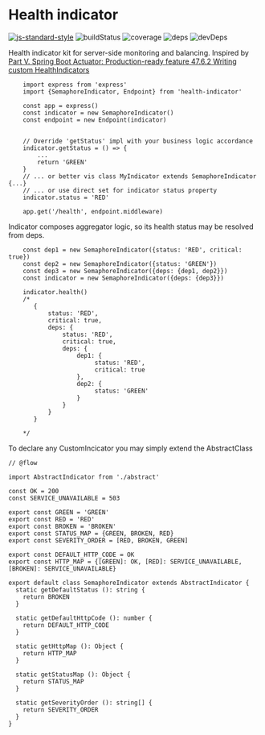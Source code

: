 # Health indicator

[![js-standard-style](https://img.shields.io/badge/code%20style-standard-brightgreen.svg)](http://standardjs.com)
![buildStatus](https://travis-ci.org/qiwi/health-indicator.svg?branch=master)
![coverage](https://coveralls.io/repos/qiwi/health-indicator/badge.svg)
![deps](https://david-dm.org/qiwi/health-indicator.svg)
![devDeps](https://david-dm.org/qiwi/health-indicator/dev-status.svg)


Health indicator kit for server-side monitoring and balancing.
Inspired by [Part V. Spring Boot Actuator: Production-ready feature 47.6.2 Writing custom HealthIndicators](https://docs.spring.io/spring-boot/docs/current/reference/html/production-ready-endpoints.html)

```
    import express from 'express'
    import {SemaphoreIndicator, Endpoint} from 'health-indicator'
    
    const app = express()
    const indicator = new SemaphoreIndicator()
    const endpoint = new Endpoint(indicator)
    
    
    // Override 'getStatus' impl with your business logic accordance
    indicator.getStatus = () => {
        ...
        return 'GREEN'
    }
    // ... or better vis class MyIndicator extends SemaphoreIndicator {...}
    // ... or use direct set for indicator status property
    indicator.status = 'RED'
    
    app.get('/health', endpoint.middleware)  
```

Indicator composes aggregator logic, so its health status may be resolved from deps.
```
    const dep1 = new SemaphoreIndicator({status: 'RED', critical: true})
    const dep2 = new SemaphoreIndicator({status: 'GREEN'})
    const dep3 = new SemaphoreIndicator({deps: {dep1, dep2}})
    const indicator = new SemaphoreIndicator({deps: {dep3}})
    
    indicator.health()
    /*
       {
           status: 'RED',
           critical: true,
           deps: {
               status: 'RED',
               critical: true,
               deps: {
                   dep1: {
                        status: 'RED',
                        critical: true
                   },
                   dep2: {
                        status: 'GREEN'
                   }
               }
           }       
       }

    */
```

To declare any CustomIncicator you may simply extend the AbstractClass
```
// @flow

import AbstractIndicator from './abstract'

const OK = 200
const SERVICE_UNAVAILABLE = 503

export const GREEN = 'GREEN'
export const RED = 'RED'
export const BROKEN = 'BROKEN'
export const STATUS_MAP = {GREEN, BROKEN, RED}
export const SEVERITY_ORDER = [RED, BROKEN, GREEN]

export const DEFAULT_HTTP_CODE = OK
export const HTTP_MAP = {[GREEN]: OK, [RED]: SERVICE_UNAVAILABLE, [BROKEN]: SERVICE_UNAVAILABLE}

export default class SemaphoreIndicator extends AbstractIndicator {
  static getDefaultStatus (): string {
    return BROKEN
  }

  static getDefaultHttpCode (): number {
    return DEFAULT_HTTP_CODE
  }

  static getHttpMap (): Object {
    return HTTP_MAP
  }

  static getStatusMap (): Object {
    return STATUS_MAP
  }

  static getSeverityOrder (): string[] {
    return SEVERITY_ORDER
  }
}

```